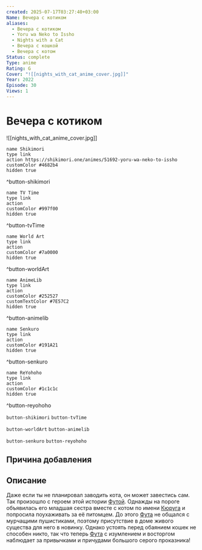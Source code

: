 ```yaml
---
created: 2025-07-17T03:27:40+03:00
Name: Вечера с котиком
aliases:
  - Вечера с котиком
  - Yoru wa Neko to Issho
  - Nights with a Cat
  - Вечера с кошкой
  - Вечера с котом
Status: complete
Type: anime
Rating: G
Cover: "![[nights_with_cat_anime_cover.jpg]]"
Year: 2022
Episode: 30
Views: 1
---
```


# Вечера с котиком

![[nights_with_cat_anime_cover.jpg]]

```button
name Shikimori
type link
action https://shikimori.one/animes/51692-yoru-wa-neko-to-issho
customColor #4682b4
hidden true
```
^button-shikimori

```button
name TV Time
type link
action 
customColor #997f00
hidden true
```
^button-tvTime

```button
name World Art
type link
action 
customColor #7a0000
hidden true
```
^button-worldArt

```button
name AnimeLib
type link
action 
customColor #252527
customTextColor #7E57C2
hidden true
```
^button-animelib

```button
name Senkuro
type link
action 
customColor #191A21
hidden true
```
^button-senkuro

```button
name ReYohoho
type link
action 
customColor #1c1c1c
hidden true
```
^button-reyohoho



`button-shikimori` `button-tvTime`

`button-worldArt` `button-animelib`

`button-senkuro` `button-reyohoho`



## Причина добавления




## Описание

Даже если ты не планировал заводить кота, он может завестись сам. Так произошло с героем этой истории [Футой](https://shikimori.one/characters/211345-fuuta-kun). Однажды на пороге объявилась его младшая сестра вместе с котом по имени [Кюруга](https://shikimori.one/characters/211346-kyuruga) и попросила поухаживать за её питомцем. До этого [Фута](https://shikimori.one/characters/211345-fuuta-kun) не общался с мурчащими пушистиками, поэтому присутствие в доме живого существа для него в новинку. Однако устоять перед обаянием кошек не способен никто, так что теперь [Фута](https://shikimori.one/characters/211345-fuuta-kun) с изумлением и восторгом наблюдает за привычками и причудами большого серого проказника!

